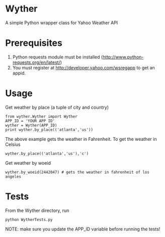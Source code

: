 Wyther
================
A simple Python wrapper class for Yahoo Weather API

Prerequisites
=================
1. Python requests module must be installed (http://www.python-requests.org/en/latest/)
2. You must register at http://developer.yahoo.com/wsregapp to get an appid. 

Usage
=================
Get weather by place (a tuple of city and country)

```
from wyther.Wyther import Wyther
APP_ID = 'YOUR APP ID'
wyther = Wyther(APP_ID)
print wyther.by_place(('atlanta','us'))
```

The above example gets the weather in Fahrenheit. To get the weather in Celsius

```
wyther.by_place(('atlanta','us'),'c')
```

Get weather by woeid

```
wyther.by_woeid(2442047) # gets the weather in fahrenheit of los angeles
```

Tests
================
From the Wyther directory, run
```
python WytherTests.py
```
NOTE: make sure you update the APP_ID variable before running the tests!